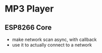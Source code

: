 # MP3 Player



## ESP8266 Core

- make network scan async, with callback
- use it to actually connect to a network